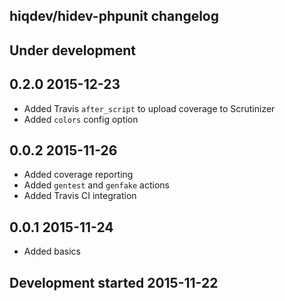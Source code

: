hiqdev/hidev-phpunit changelog
------------------------------

## Under development


## 0.2.0 2015-12-23

- Added Travis `after_script` to upload coverage to Scrutinizer
- Added `colors` config option

## 0.0.2 2015-11-26

- Added coverage reporting
- Added `gentest` and `genfake` actions
- Added Travis CI integration

## 0.0.1 2015-11-24

- Added basics

## Development started 2015-11-22

